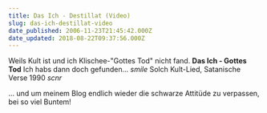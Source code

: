 ```yaml
---
title: Das Ich - Destillat (Video)
slug: das-ich-destillat-video
date_published: 2006-11-23T21:45:42.000Z
date_updated: 2018-08-22T09:37:56.000Z
---
```


Weils Kult ist und ich Klischee-"Gottes Tod" nicht fand.
**Das Ich - Gottes Tod**
Ich habs dann doch gefunden... *smile*
Solch Kult-Lied, Satanische Verse 1990 *scnr*

... und um meinem Blog endlich wieder die schwarze Attitüde zu verpassen, bei so viel Buntem!
